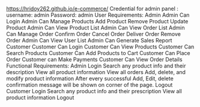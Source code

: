 https://hridoy262.github.io/e-commerce/
Credential for admin panel :
username: admin
Password: admin
User Requirements:
Admin
Admin Can Login
Admin Can Manage Products
Add Product
Remove Product
Update Product
Admin Can View Product List
Admin Can View Order List
Admin Can Manage Order
Confirm Order
Cancel Order
Deliver Order
Remove Order
Admin Can View User List
Admin Can Generate Sales Report
Customer
Customer Can Login
Customer Can View Products
Customer Can Search Products
Customer Can Add Products to Cart
Customer Can Place Order
Customer can Make Payments
Customer Can View Order Details
Functional Requirements:
Admin
Login
Search any product info and their description
View all product information
View all orders
Add, delete, and modify product information
After every successful Add, Edit, delete confirmation message will be shown on corner of the page.
Logout
Customer
Login
Search any product info and their prescription
View all product information
Logout
